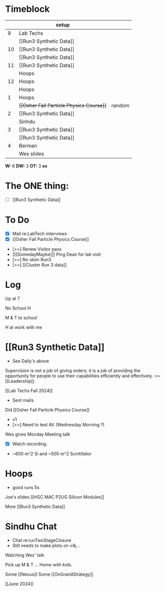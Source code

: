 # Timeblock

|     | setup                                      |        |
| --- | ------------------------------------------ | ------ |
| 9   | Lab Techs                                  |        |
|     | [[Run3 Synthetic Data]]                    |        |
| 10  | [[Run3 Synthetic Data]]                    |        |
|     | [[Run3 Synthetic Data]]                    |        |
| 11  | [[Run3 Synthetic Data]]                    |        |
|     | Hoops                                      |        |
| 12  | Hoops                                      |        |
|     | Hoops                                      |        |
| 1   | Hoops                                      |        |
|     | ~~[[Osher Fall Particle Physics Course]]~~ | random |
| 2   | [[Run3 Synthetic Data]]                    |        |
|     | Sinhdu                                     |        |
| 3   | [[Run3 Synthetic Data]]                    |        |
|     | [[Run3 Synthetic Data]]                    |        |
| 4   | Berman                                     |        |
|     | Wes slides                                 |        |

**W:** 6
**DW:** 3 
**OT:** 3
**ex** 

# The ONE thing: 
- [ ] [[Run3 Synthetic Data]]


# To Do
- [x] Mail re:LabTech interviews
- [x] [[Osher Fall Particle Physics Course]]
- [>>] Renew Visitor pass
- [[[SomedayMaybe]]] Ping Dean for lab visit
- [>>] Re-skim Run3
- [>>]  [[Cluster Run 3 data]]

# Log


Up at 7 

No School H 

M & T to school

H at work with me

# [[Run3 Synthetic Data]]
- See Daily's above

Supervision is not a job of giving orders; it is a job of providing the opportunity for people to use their capabilities efficiently and effectively.  >> [[Leadership]]

[[Lab Techs Fall 2024]]
- Sent mails

Did [[Osher Fall Particle Physics Course]] 
- v1
- [>>] Need to test AV (Wednesday Morning ?)


Wes gives Monday Meeting talk
- [x] Watch recording.
- ~600 m^2 Si and ~500 m^2 Scintillator  

# Hoops 
- good runs 5s 

Joe's slides [[HGC MAC P2UG Silicon Modules]]

More [[Run3 Synthetic Data]]

# Sindhu Chat
- Chat re:runTwoStageClosure
- Still needs to make plots on v4j...

Watching Wes' talk

Pick up M & T ... Home with kids.

Some [[Nexus]]
Some [[OnGrandStrategy]]

[[June 2024]]

